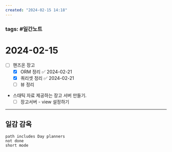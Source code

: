 ```yaml
---
created: "2024-02-15 14:18"
---
```


### tags: #일간노트
  
# 2024-02-15 
- [ ] 핸즈온 장고
    - [x] ORM 정리 ✅ 2024-02-21
    - [x] 쿼리셋 정리 ✅ 2024-02-21
    - [ ] 뷰 정리
- 스태틱 자료 제공하는 장고 서버 만들기.
    - [ ] 장고서버 - view 설정하기
---  
## 일감 감옥  
```tasks  
path includes Day planners
not done  
short mode  
```